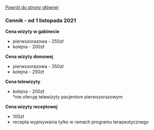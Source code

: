 <a href="https://gabinetpsychiatra.pl"> Powrót do strony głównej </a>

### Cennik - od 1 listopada 2021

__Cena wizyty w gabinecie__
- pierwszorazowa - 250zł
- kolejna - 200zł

__Cena wizyty domowej__
- pierwszorazowa - 350zł
- kolejna - 250zł

__Cena telewizyty__
- kolejna - 200zł<br>
 *nie oferuję telewizyty pacjentom pierwszorazowym

__Cena wizyty receptowej__
- 100zł<br>
- recepta wypisywania tylko w ramach programu terapeutycznego

